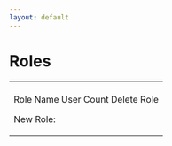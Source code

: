 ```yaml
---
layout: default
---
```

# Roles

<table>
<colgroup>
<col style="width: 100%" />
</colgroup>
<tbody>
<tr class="odd">
<td><br />
Role Name User Count Delete Role
<p>New Role:</p></td>
</tr>
</tbody>
</table>
